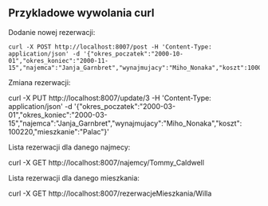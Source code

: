 ## Przykladowe wywolania curl

Dodanie nowej rezerwacji:
```
curl -X POST http://localhost:8007/post -H 'Content-Type: application/json' -d '{"okres_poczatek":"2000-10-01","okres_koniec":"2000-11-15","najemca":"Janja_Garnbret","wynajmujacy":"Miho_Nonaka","koszt":1000,"mieszkanie":"Palac"}'
```
Zmiana rezerwacji:

curl -X PUT http://localhost:8007/update/3 -H 'Content-Type: application/json' -d '{"okres_poczatek":"2000-03-01","okres_koniec":"2000-03-15","najemca":"Janja_Garnbret","wynajmujacy":"Miho_Nonaka","koszt": 100220,"mieszkanie":"Palac"}'

Lista rezerwacji dla danego najmecy:

curl -X GET http://localhost:8007/najemcy/Tommy_Caldwell

Lista rezerwacji dla danego mieszkania:

curl -X GET http://localhost:8007/rezerwacjeMieszkania/Willa
